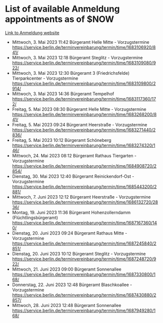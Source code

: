 # List of available Anmeldung appointments as of $NOW
[Link to Anmeldung website](https://service.berlin.de/terminvereinbarung/termin/tag.php?termin=1&anliegen[]=120686&dienstleisterlist=122210,122217,327316,122219,327312,122227,327314,122231,327346,122243,327348,122254,122252,329742,122260,329745,122262,329748,122271,327278,122273,327274,122277,327276,330436,122280,327294,122282,327290,122284,327292,122291,327270,122285,327266,122286,327264,122296,327268,150230,329760,122297,327286,122294,327284,122312,329763,122314,329775,122304,327330,122311,327334,122309,327332,317869,122281,327352,122279,329772,122283,122276,327324,122274,327326,122267,329766,122246,327318,122251,327320,122257,327322,122208,327298,122226,327300&herkunft=http%3A%2F%2Fservice.berlin.de%2Fdienstleistung%2F120686%2F)
- Mittwoch, 3. Mai 2023 11:42 Bürgeramt Helle Mitte - Vorzugstermine https://service.berlin.de/terminvereinbarung/termin/time/1683106920/841/
- Mittwoch, 3. Mai 2023 12:18 Bürgeramt Steglitz - Vorzugstermine https://service.berlin.de/terminvereinbarung/termin/time/1683109080/922/
- Mittwoch, 3. Mai 2023 12:30 Bürgeramt 3 (Friedrichsfelde) Tierparkcenter - Vorzugstermine https://service.berlin.de/terminvereinbarung/termin/time/1683109800/2914/
- Mittwoch, 3. Mai 2023 14:36 Bürgeramt Tempelhof https://service.berlin.de/terminvereinbarung/termin/time/1683117360/172/
- Freitag, 5. Mai 2023 08:30 Bürgeramt Helle Mitte - Vorzugstermine https://service.berlin.de/terminvereinbarung/termin/time/1683268200/841/
- Freitag, 5. Mai 2023 09:24 Bürgeramt Heerstraße - Vorzugstermine https://service.berlin.de/terminvereinbarung/termin/time/1683271440/2836/
- Freitag, 5. Mai 2023 10:12 Bürgeramt Schöneberg https://service.berlin.de/terminvereinbarung/termin/time/1683274320/146/
- Mittwoch, 24. Mai 2023 08:12 Bürgeramt Rathaus Tiergarten - Vorzugstermine https://service.berlin.de/terminvereinbarung/termin/time/1684908720/2854/
- Dienstag, 30. Mai 2023 12:40 Bürgeramt Reinickendorf-Ost - Vorzugstermine https://service.berlin.de/terminvereinbarung/termin/time/1685443200/2881/
- Mittwoch, 7. Juni 2023 12:12 Bürgeramt Heerstraße - Vorzugstermine https://service.berlin.de/terminvereinbarung/termin/time/1686132720/2836/
- Montag, 19. Juni 2023 11:36 Bürgeramt Hohenzollerndamm (Flüchtlingsbürgeramt) https://service.berlin.de/terminvereinbarung/termin/time/1687167360/140/
- Dienstag, 20. Juni 2023 09:24 Bürgeramt Rathaus Mitte - Vorzugstermine https://service.berlin.de/terminvereinbarung/termin/time/1687245840/2851/
- Dienstag, 20. Juni 2023 10:12 Bürgeramt Steglitz - Vorzugstermine https://service.berlin.de/terminvereinbarung/termin/time/1687248720/922/
- Mittwoch, 21. Juni 2023 09:00 Bürgeramt Sonnenallee https://service.berlin.de/terminvereinbarung/termin/time/1687330800/168/
- Donnerstag, 22. Juni 2023 12:48 Bürgeramt Blaschkoallee - Vorzugstermine https://service.berlin.de/terminvereinbarung/termin/time/1687430880/2857/
- Mittwoch, 28. Juni 2023 12:48 Bürgeramt Sonnenallee https://service.berlin.de/terminvereinbarung/termin/time/1687949280/168/
